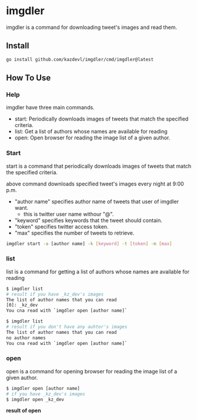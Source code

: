 # imgdler
imgdler is a command for downloading tweet's images and read them.

## Install
```bash
go install github.com/kazdevl/imgdler/cmd/imgdler@latest
```

## How To Use
### Help
imgdler have three main commands.
- start: Periodically downloads images of tweets that match the specified criteria.
- list: Get a list of authors whose names are available for reading
- open: Open browser for reading the image list of a given author.
### Start
start is a command that periodically downloads images of tweets that match the specified criteria.

above command downloads specified tweet's images every night at 9:00 p.m.
- "author name" specifies author name of tweets that user of imgdler want.
    - this is twitter user name withour "@".
- "keyword" specifies keywords that the tweet should contain.
- "token" specifies twitter access token.
- "max" specifies the number of tweets to retrieve.

```bash
imgdler start -a [author name] -k [keyword] -t [token] -m [max]
```

### list
list is a command for getting a list of authors whose names are available for reading
```bash
$ imgdler list
# result if you have _kz_dev's images
The list of author names that you can read
[0]: _kz_dev
You cna read with `imgdler open [author name]`

$ imgdler list
# result if you don't have any auhtor's images
The list of author names that you can read
no author names
You cna read with `imgdler open [author name]`
```

### open
open is a command for opening browser for reading the image list of a given author.
```bash
$ imgdler open [author name]
# if you have _kz_dev's images
$ imgdler open _kz_dev
```
**result of open**
